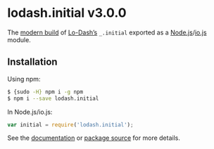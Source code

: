 # lodash.initial v3.0.0

The [modern build](https://github.com/lodash/lodash/wiki/Build-Differences) of [Lo-Dash’s](https://lodash.com/) `_.initial` exported as a [Node.js](http://nodejs.org/)/[io.js](https://iojs.org/) module.

## Installation

Using npm:

```bash
$ {sudo -H} npm i -g npm
$ npm i --save lodash.initial
```

In Node.js/io.js:

```js
var initial = require('lodash.initial');
```

See the [documentation](https://lodash.com/docs#initial) or [package source](https://github.com/lodash/lodash/blob/3.0.0-npm-packages/lodash.initial) for more details.
